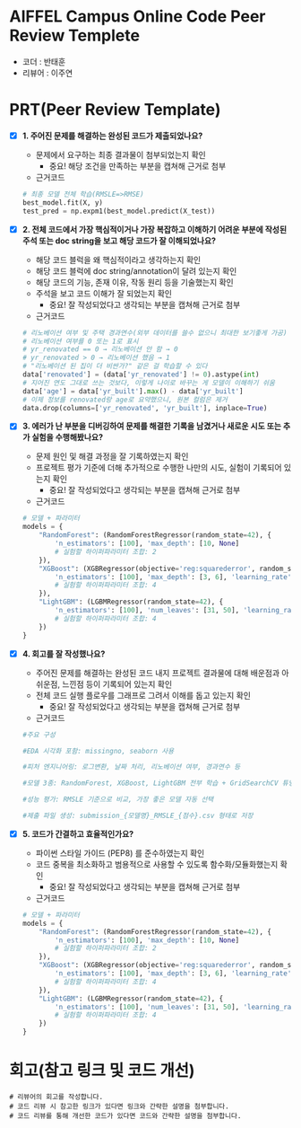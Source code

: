 # AIFFEL Campus Online Code Peer Review Templete
- 코더 : 반태훈
- 리뷰어 : 이주연


# PRT(Peer Review Template)
- [X]  **1. 주어진 문제를 해결하는 완성된 코드가 제출되었나요?**
    - 문제에서 요구하는 최종 결과물이 첨부되었는지 확인
        - 중요! 해당 조건을 만족하는 부분을 캡쳐해 근거로 첨부
    - 근거코드 
    ```python
    # 최종 모델 전체 학습(RMSLE=>RMSE)
    best_model.fit(X, y)
    test_pred = np.expm1(best_model.predict(X_test))
    ```

    
    
- [X]  **2. 전체 코드에서 가장 핵심적이거나 가장 복잡하고 이해하기 어려운 부분에 작성된 
주석 또는 doc string을 보고 해당 코드가 잘 이해되었나요?**
    - 해당 코드 블럭을 왜 핵심적이라고 생각하는지 확인
    - 해당 코드 블럭에 doc string/annotation이 달려 있는지 확인
    - 해당 코드의 기능, 존재 이유, 작동 원리 등을 기술했는지 확인
    - 주석을 보고 코드 이해가 잘 되었는지 확인
        - 중요! 잘 작성되었다고 생각되는 부분을 캡쳐해 근거로 첨부
     - 근거코드 
    ```python
    # 리노베이션 여부 및 주택 경과연수(외부 데이터를 쓸수 없으니 최대한 보기좋게 가공)
    # 리노베이션 여부를 0 또는 1로 표시
    # yr_renovated == 0 → 리노베이션 안 함 → 0
    # yr_renovated > 0 → 리노베이션 했음 → 1
    # "리노베이션 된 집이 더 비싼가?" 같은 걸 학습할 수 있다
    data['renovated'] = (data['yr_renovated'] != 0).astype(int)
    # 지어진 연도 그대로 쓰는 것보다, 이렇게 나이로 바꾸는 게 모델이 이해하기 쉬움
    data['age'] = data['yr_built'].max() - data['yr_built']
    # 이제 정보를 renovated랑 age로 요약했으니, 원본 컬럼은 제거
    data.drop(columns=['yr_renovated', 'yr_built'], inplace=True)

    ```

        
- [X]  **3. 에러가 난 부분을 디버깅하여 문제를 해결한 기록을 남겼거나
새로운 시도 또는 추가 실험을 수행해봤나요?**
    - 문제 원인 및 해결 과정을 잘 기록하였는지 확인
    - 프로젝트 평가 기준에 더해 추가적으로 수행한 나만의 시도, 
    실험이 기록되어 있는지 확인
        - 중요! 잘 작성되었다고 생각되는 부분을 캡쳐해 근거로 첨부
    - 근거코드 
    ```python
    # 모델 + 파라미터
    models = {
        "RandomForest": (RandomForestRegressor(random_state=42), {
            'n_estimators': [100], 'max_depth': [10, None]
            # 실험할 하이퍼파라미터 조합: 2
        }),
        "XGBoost": (XGBRegressor(objective='reg:squarederror', random_state=42), {
            'n_estimators': [100], 'max_depth': [3, 6], 'learning_rate': [0.05, 0.1]
            # 실험할 하이퍼파라미터 조합: 4
        }),
        "LightGBM": (LGBMRegressor(random_state=42), {
            'n_estimators': [100], 'num_leaves': [31, 50], 'learning_rate': [0.05, 0.1]
            # 실험할 하이퍼파라미터 조합: 4
        })
    }
     ```
        
- [X]  **4. 회고를 잘 작성했나요?**
    - 주어진 문제를 해결하는 완성된 코드 내지 프로젝트 결과물에 대해
    배운점과 아쉬운점, 느낀점 등이 기록되어 있는지 확인
    - 전체 코드 실행 플로우를 그래프로 그려서 이해를 돕고 있는지 확인
        - 중요! 잘 작성되었다고 생각되는 부분을 캡쳐해 근거로 첨부
   - 근거코드 
    ```python
    #주요 구성

    #EDA 시각화 포함: missingno, seaborn 사용

    #피처 엔지니어링: 로그변환, 날짜 처리, 리노베이션 여부, 경과연수 등

    #모델 3종: RandomForest, XGBoost, LightGBM 전부 학습 + GridSearchCV 튜닝

    #성능 평가: RMSLE 기준으로 비교, 가장 좋은 모델 자동 선택

    #제출 파일 생성: submission_{모델명}_RMSLE_{점수}.csv 형태로 저장
    ``` 
        
- [X]  **5. 코드가 간결하고 효율적인가요?**
    - 파이썬 스타일 가이드 (PEP8) 를 준수하였는지 확인
    - 코드 중복을 최소화하고 범용적으로 사용할 수 있도록 함수화/모듈화했는지 확인
        - 중요! 잘 작성되었다고 생각되는 부분을 캡쳐해 근거로 첨부
    - 근거코드 
    ```python
    # 모델 + 파라미터
    models = {
        "RandomForest": (RandomForestRegressor(random_state=42), {
            'n_estimators': [100], 'max_depth': [10, None]
            # 실험할 하이퍼파라미터 조합: 2
        }),
        "XGBoost": (XGBRegressor(objective='reg:squarederror', random_state=42), {
            'n_estimators': [100], 'max_depth': [3, 6], 'learning_rate': [0.05, 0.1]
            # 실험할 하이퍼파라미터 조합: 4
        }),
        "LightGBM": (LGBMRegressor(random_state=42), {
            'n_estimators': [100], 'num_leaves': [31, 50], 'learning_rate': [0.05, 0.1]
            # 실험할 하이퍼파라미터 조합: 4
        })
    }
     ```

# 회고(참고 링크 및 코드 개선)
```
# 리뷰어의 회고를 작성합니다.
# 코드 리뷰 시 참고한 링크가 있다면 링크와 간략한 설명을 첨부합니다.
# 코드 리뷰를 통해 개선한 코드가 있다면 코드와 간략한 설명을 첨부합니다.
```
